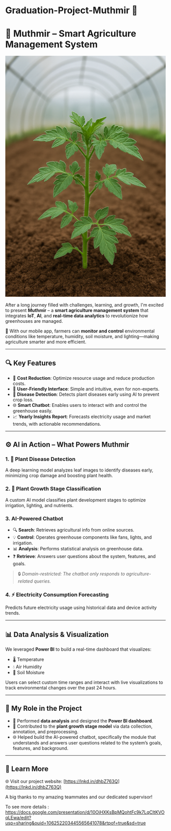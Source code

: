 # Graduation-Project-Muthmir 🌱
# 🌱 Muthmir – Smart Agriculture Management System 
![Muthmir](Muthimr.png)


After a long journey filled with challenges, learning, and growth, I'm excited to present **Muthmir** – a **smart agriculture management system** that integrates **IoT**, **AI**, and **real-time data analytics** to revolutionize how greenhouses are managed.

📱 With our mobile app, farmers can **monitor and control** environmental conditions like temperature, humidity, soil moisture, and lighting—making agriculture smarter and more efficient.

---

## 🔍 Key Features

- 🌿 **Cost Reduction**: Optimize resource usage and reduce production costs.
- 🌱 **User-Friendly Interface**: Simple and intuitive, even for non-experts.
- 🦠 **Disease Detection**: Detects plant diseases early using AI to prevent crop loss.
- 🌐 **Smart Chatbot**: Enables users to interact with and control the greenhouse easily.
- 📈 **Yearly Insights Report**: Forecasts electricity usage and market trends, with actionable recommendations.

---

## ⚙️ AI in Action – What Powers Muthmir

### 1. 🌱 Plant Disease Detection
A deep learning model analyzes leaf images to identify diseases early, minimizing crop damage and boosting plant health.

### 2. 🌿 Plant Growth Stage Classification
A custom AI model classifies plant development stages to optimize irrigation, lighting, and nutrients.

### 3. AI-Powered Chatbot
- 🔍 **Search**: Retrieves agricultural info from online sources.
- 💡 **Control**: Operates greenhouse components like fans, lights, and irrigation.
- 📊 **Analysis**: Performs statistical analysis on greenhouse data.
- ❓ **Retrieve**: Answers user questions about the system, features, and goals.

> 🔒 *Domain-restricted: The chatbot only responds to agriculture-related queries.*

### 4. ⚡ Electricity Consumption Forecasting
Predicts future electricity usage using historical data and device activity trends.

---

## 📊 Data Analysis & Visualization

We leveraged **Power BI** to build a real-time dashboard that visualizes:
- 🌡️ Temperature
- 💧 Air Humidity
- 🌱 Soil Moisture

Users can select custom time ranges and interact with live visualizations to track environmental changes over the past 24 hours.

---

## 🧠 My Role in the Project

- 🧮 Performed **data analysis** and designed the **Power BI dashboard**.
- 🌱 Contributed to the **plant growth stage model** via data collection, annotation, and preprocessing.
- 🌐 Helped build the AI-powered chatbot, specifically the module that understands and answers user questions related to the system’s goals, features, and background.

---

## 🔗 Learn More

🌐 Visit our project website: [https://lnkd.in/dhbZ763Q](https://lnkd.in/dhbZ763Q)

 A big thanks to my amazing teammates and our dedicated supervisor!

To see more details : https://docs.google.com/presentation/d/10OjHXKsBpMQohtFc9k7LqCltKVOqLEwa/edit?usp=sharing&ouid=106252203445565641078&rtpof=true&sd=true
